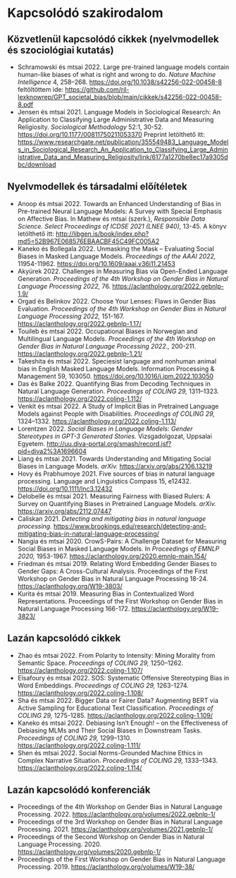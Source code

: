 # Kapcsolódó szakirodalom

## Közvetlenül kapcsolódó cikkek (nyelvmodellek és szociológiai kutatás)
- Schramowski és mtsai 2022. Large pre-trained language models contain human-like biases of what is right and wrong to do. _Nature Machine Intelligence_ 4, 258–268. https://doi.org/10.1038/s42256-022-00458-8 feltöltöttem ide: https://github.com/ril-lexknowrep/GPT_societal_bias/blob/main/cikkek/s42256-022-00458-8.pdf
- Jensen és mtsai 2021. Language Models in Sociological Research: An Application to Classifying Large Administrative Data and Measuring Religiosity. _Sociological Methodology_ 52:1, 30-52. https://doi.org/10.1177/00811750211053370 Preprint letölthető itt: https://www.researchgate.net/publication/355549483_Language_Models_in_Sociological_Research_An_Application_to_Classifying_Large_Administrative_Data_and_Measuring_Religiosity/link/6177a1270be8ec17a9305dbc/download

## Nyelvmodellek és társadalmi előítéletek
- Anoop és mtsai 2022. Towards an Enhanced Understanding of Bias in Pre-trained Neural Language Models: A Survey with Special Emphasis on Affective Bias. In Mathew és mtsai (szerk.),  _Responsible Data Science. Select Proceedings of ICDSE 2021 (LNEE 940),_ 13-45. A könyv letölthető itt: http://libgen.is/book/index.php?md5=52B967E068576EBAACBF45C49FC005A2
- Kaneko és Bollegala 2022. Unmasking the Mask – Evaluating Social Biases in Masked Language Models. _Proceedings of the AAAI 2022,_ 11954-11962. https://doi.org/10.1609/aaai.v36i11.21453
- Akyürek 2022. Challenges in Measuring Bias via Open-Ended Language Generation. _Proceedings of the 4th Workshop on Gender Bias in Natural Language Processing 2022,_ 76. https://aclanthology.org/2022.gebnlp-1.9/
- Orgad és Belinkov 2022. Choose Your Lenses: Flaws in Gender Bias Evaluation. _Proceedings of the 4th Workshop on Gender Bias in Natural Language Processing 2022,_ 151-167. https://aclanthology.org/2022.gebnlp-1.17/
- Touileb és mtsai 2022. Occupational Biases in Norwegian and Multilingual Language Models. _Proceedings of the 4th Workshop on Gender Bias in Natural Language Processing 2022.,_ 200-211. https://aclanthology.org/2022.gebnlp-1.21/
- Takeshita és mtsai 2022. Speciesist language and nonhuman animal bias in English Masked Language Models. Information Processing & Management 59, 103050. https://doi.org/10.1016/j.ipm.2022.103050
- Das és Balke 2022. Quantifying Bias from Decoding Techniques in Natural Language Generation. _Proceedings of COLING 29,_ 1311–1323. https://aclanthology.org/2022.coling-1.112/
- Venkit és mtsai 2022. A Study of Implicit Bias in Pretrained Language Models against People with Disabilities. _Proceedings of COLING 29,_ 1324–1332. https://aclanthology.org/2022.coling-1.113/
- Lorentzen 2022. _Social Biases in Language Models: Gender Stereotypes in GPT-3 Generated Stories._ Vizsgadolgozat, Uppsalai Egyetem. http://uu.diva-portal.org/smash/record.jsf?pid=diva2%3A1696604
- Liang és mtsai 2021. Towards Understanding and Mitigating Social Biases in Language Models. _arXiv._ https://arxiv.org/abs/2106.13219
- Hovy és Prabhumoye 2021. Five sources of bias in natural language processing. Language and Linguistics Compass 15, e12432. https://doi.org/10.1111/lnc3.12432
- Delobelle és mtsai 2021. Measuring Fairness with Biased Rulers: A Survey on Quantifying Biases in Pretrained Language Models. _arXiv._ https://arxiv.org/abs/2112.07447
- Caliskan 2021. _Detecting and mitigating bias in natural language processing._ https://www.brookings.edu/research/detecting-and-mitigating-bias-in-natural-language-processing/
- Nangia és mtsai 2020. CrowS-Pairs: A Challenge Dataset for Measuring Social Biases in Masked Language Models. In _Proceedings of EMNLP 2020,_ 1953-1967. https://aclanthology.org/2020.emnlp-main.154/
- Friedman és mtsai 2019. Relating Word Embedding Gender Biases to Gender Gaps: A Cross-Cultural Analysis. Proceedings of the First Workshop on Gender Bias in Natural Language Processing 18-24. https://aclanthology.org/W19-3803/
- Kurita és mtsai 2019. Measuring Bias in Contextualized Word Representations. Proceedings of the First Workshop on Gender Bias in Natural Language Processing 166-172. https://aclanthology.org/W19-3823/

## Lazán kapcsolódó cikkek
- Zhao és mtsai 2022. From Polarity to Intensity: Mining Morality from Semantic Space. _Proceedings of COLING 29,_ 1250–1262. https://aclanthology.org/2022.coling-1.107/
- Elsafoury és mtsai 2022. SOS: Systematic Offensive Stereotyping Bias in Word Embeddings. _Proceedings of COLING 29,_ 1263-1274. https://aclanthology.org/2022.coling-1.108/
- Sha és mtsai 2022. Bigger Data or Fairer Data? Augmenting BERT via Active Sampling for Educational Text Classification. _Proceedings of COLING 29,_ 1275-1285. https://aclanthology.org/2022.coling-1.109/
- Kaneko és mtsai 2022. Debiasing Isn’t Enough! – on the Effectiveness of Debiasing MLMs and Their Social Biases in Downstream Tasks. _Proceedings of COLING 29,_ 1299–1310. https://aclanthology.org/2022.coling-1.111/
- Shen és mtsai 2022. Social Norms-Grounded Machine Ethics in Complex Narrative Situation. _Proceedings of COLING 29,_ 1333–1343. https://aclanthology.org/2022.coling-1.114/

## Lazán kapcsolódó konferenciák
- Proceedings of the 4th Workshop on Gender Bias in Natural Language Processing. 2022. https://aclanthology.org/volumes/2022.gebnlp-1/
- Proceedings of the 3rd Workshop on Gender Bias in Natural Language Processing. 2021. https://aclanthology.org/volumes/2021.gebnlp-1/
- Proceedings of the Second Workshop on Gender Bias in Natural Language Processing. 2020. https://aclanthology.org/volumes/2020.gebnlp-1/
- Proceedings of the First Workshop on Gender Bias in Natural Language Processing. 2019. https://aclanthology.org/volumes/W19-38/
